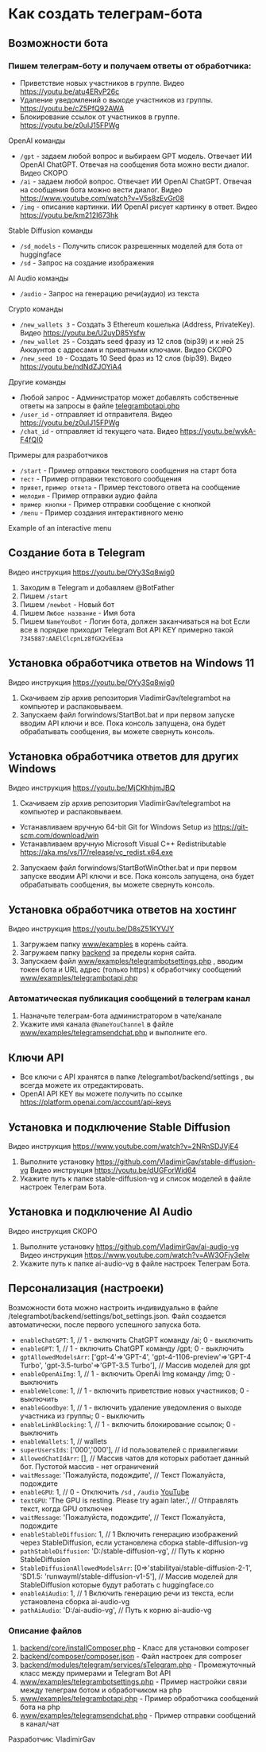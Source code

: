 # Как создать телеграм-бота

## Возможности бота
### Пишем телеграм-боту и получаем ответы от обработчика:
- Приветствие новых участников в группе. Видео https://youtu.be/atu4ERvP26c
- Удаление уведомлений о выходе участников из группы. https://youtu.be/cZ5PfQ92AWA 
- Блокирование ссылок от участников в группе. https://youtu.be/z0uIJ15FPWg

OpenAI команды
- `/gpt` - задаем любой вопрос и выбираем GPT модель. Отвечает ИИ OpenAI ChatGPT. Отвечая на сообщения бота можно вести диалог. Видео СКОРО
- `/ai` - задаем любой вопрос. Отвечает ИИ OpenAI ChatGPT. Отвечая на сообщения бота можно вести диалог. Видео https://www.youtube.com/watch?v=V5s8zEvGr08
- `/img` - описание картинки. ИИ OpenAI рисует картинку в ответ. Видео https://youtu.be/km212I673hk

Stable Diffusion команды
- `/sd_models` - Получить список разрешенных моделей для бота от huggingface
- `/sd` - Запрос на создание изображения

AI Audio команды
- `/audio` - Запрос на генерацию речи(аудио) из текста

Crypto команды
- `/new_wallets 3` - Создать 3 Ethereum кошелька (Address, PrivateKey). Видео https://youtu.be/U2uyD85Ysfw
- `/new_wallet 25` - Создать seed фразу из 12 слов (bip39) и к ней 25 Аккаунтов с адресами и приватными ключами. Видео СКОРО
- `/new_seed 10` - Создать 10 Seed фраз из 12 слов (bip39). Видео https://youtu.be/ndNdZJOYiA4

Другие команды
- Любой запрос - Администратор может добавлять собственные ответы на запросы в файле [telegrambotapi.php](www/examples/telegrambotapi.php)
- `/user_id` - отправляет id отправителя. Видео https://youtu.be/z0uIJ15FPWg
- `/chat_id` - отправляет id текущего чата. Видео https://youtu.be/wykA-F4fQI0

Примеры для разработчиков
- `/start` - Пример отправки текстового сообщения на старт бота
- `тест` - Пример отправки текстового сообщения
- `привет`, `пример ответа` - Пример текстового ответа на сообщение
- `мелодия` - Пример отправки аудио файла
- `пример кнопки` - Пример отправки сообщение с кнопкой
- `/menu` - Пример создания интерактивного меню

Example of an interactive menu

## Создание бота в Telegram
Видео инструкция https://youtu.be/OYy3Sq8wig0
1. Заходим в Telegram и добавляем @BotFather
2. Пишем `/start`
3. Пишем `/newbot` - Новый бот
4. Пишем `Любое название` - Имя бота
5. Пишем `NameYouBot` - Логин бота, должен заканчиваться на bot
Если все в порядке приходит Telegram Bot API KEY примерно такой `7345887:AAElClcpnLz8fGX2vEEaa`

## Установка обработчика ответов на Windows 11
Видео инструкция https://youtu.be/OYy3Sq8wig0
1. Скачиваем zip архив репозитория VladimirGav/telegrambot на компьютер и распаковываем.
2. Запускаем файл forwindows/StartBot.bat и при первом запуске вводим API ключи и все.
Пока консоль запущена, она будет обрабатывать сообщения, вы можете свернуть консоль.

## Установка обработчика ответов для других Windows
Видео инструкция https://youtu.be/MjCKhhjmJBQ
1. Скачиваем zip архив репозитория VladimirGav/telegrambot на компьютер и распаковываем.
- Устанавливаем вручную 64-bit Git for Windows Setup из https://git-scm.com/download/win
- Устанавливаем вручную Microsoft Visual C++ Redistributable https://aka.ms/vs/17/release/vc_redist.x64.exe
2. Запускаем файл forwindows/StartBotWinOther.bat и при первом запуске вводим API ключи и все.
Пока консоль запущена, она будет обрабатывать сообщения, вы можете свернуть консоль.

## Установка обработчика ответов на хостинг
Видео инструкция https://youtu.be/D8sZ51KYVJY
1. Загружаем папку [www/examples](www/examples) в корень сайта.
2. Загружаем папку [backend](backend) за пределы корня сайта.
3. Запускаем файл  [www/examples/telegrambotsettings.php](www/examples/telegrambotsettings.php) , вводим токен бота и URL адрес (только https) к обработчику сообщений [www/examples/telegrambotapi.php](www/examples/telegrambotapi.php)

### Автоматическая публикация сообщений в телеграм канал
1. Назначьте телеграм-бота администратором в чате/канале
2. Укажите имя канала `@NameYouChannel` в файле [www/examples/telegramsendchat.php](www/examples/telegramsendchat.php) и выполните его.

## Ключи API
- Все ключи с API хранятся в папке /telegrambot/backend/settings , вы всегда можете их отредактировать.
- OpenAI API KEY вы можете получить по ссылке https://platform.openai.com/account/api-keys

## Установка и подключение Stable Diffusion
Видео инструкция https://www.youtube.com/watch?v=2NRnSDJVjE4
1. Выполните установку https://github.com/VladimirGav/stable-diffusion-vg Видео инструкция https://youtu.be/dUGForWid64
2. Укажите путь к папке stable-diffusion-vg и список моделей в файле настроек Телеграм Бота.

## Установка и подключение AI Audio
Видео инструкция СКОРО
1. Выполните установку https://github.com/VladimirGav/ai-audio-vg Видео инструкция https://www.youtube.com/watch?v=AW3OFjy3elw
2. Укажите путь к папке ai-audio-vg в файле настроек Телеграм Бота.

## Персонализация (настроеки)
Возможности бота можно настроить индивидуально в файле /telegrambot/backend/settings/bot_settings.json. Файл создается автоматически, после первого успешного запуска бота.
- `enableChatGPT`: 1, // 1 - включить ChatGPT команду /ai; 0 - выключить
- `enableGPT`: 1, // 1 - включить ChatGPT команду /gpt; 0 - выключить
- `gptAllowedModelsArr`: ['gpt-4'=>'GPT-4', 'gpt-4-1106-preview'=>'GPT-4 Turbo', 'gpt-3.5-turbo'=>'GPT-3.5 Turbo'], // Массив моделей для gpt
- `enableOpenAiImg`: 1, // 1 - включить OpenAi Img команду /img; 0 - выключить
- `enableWelcome`: 1, // 1 - включить приветствие новых участников; 0 - выключить
- `enableGoodbye`: 1, // 1 - включить удаление уведомления о выходе участника из группы; 0 - выключить
- `enableLinkBlocking`: 1, // 1 - включить блокирование ссылок; 0 - выключить
- `enableWallets`: 1, // wallets
- `superUsersIds`: ['000','000'], // id пользователей с привилегиями
- `AllowedChatIdArr`: [], // Массив чатов для которых работает данный бот. Пустотой массив - нет ограничений
- `waitMessage`: 'Пожалуйста, подождите', // Текст Пожалуйста, подождите
- `enableGPU`: 1, // 0 - Отключить `/sd` , `/audio` [YouTube](https://youtu.be/VQAiZFrTMo0)
- `textGPU`: 'The GPU is resting. Please try again later.', // Отправлять текст, когда GPU отключен
- `waitMessage`: 'Пожалуйста, подождите', // Текст Пожалуйста, подождите
- `enableStableDiffusion`: 1, // 1 Включить генерацию изображений через StableDiffusion, если установлена сборка stable-diffusion-vg
- `pathStableDiffusion`: 'D:/stable-diffusion-vg', // Путь к корню StableDiffusion
- `StableDiffusionAllowedModelsArr`: [0=>'stabilityai/stable-diffusion-2-1', 'SD1.5: 'runwayml/stable-diffusion-v1-5'], // Массив моделей для StableDiffusion которые будут работать с huggingface.co
- `enableAiAudio`: 1, // 1 Включить генерацию речи из текста, если установлена сборка ai-audio-vg
- `pathAiAudio`: 'D:/ai-audio-vg', // Путь к корню ai-audio-vg

### Описание файлов
1. [backend/core/installComposer.php](backend/core/installComposer.php) - Класс для установки composer
2. [backend/composer/composer.json](backend/composer/composer.json) - Файл настроек для composer
3. [backend/modules/telegram/services/sTelegram.php](backend/modules/telegram/services/sTelegram.php) - Промежуточный класс между примерами и Telegram Bot API
4. [www/examples/telegrambotsettings.php](www/examples/telegrambotsettings.php) - Пример настройки связи между телеграм ботом и обработчиком на php
5. [www/examples/telegrambotapi.php](www/examples/telegrambotapi.php) - Пример обработчика сообщений бота на php
6. [www/examples/telegramsendchat.php](www/examples/telegramsendchat.php) - Пример отправки сообщений в канал/чат

Разработчик: VladimirGav